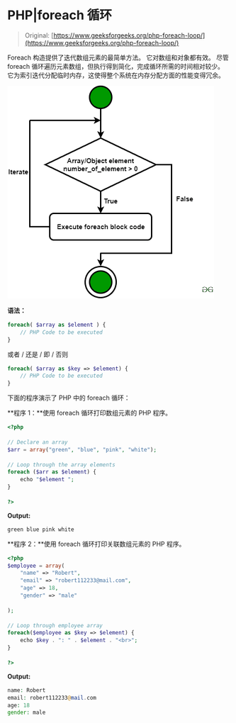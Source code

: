 # PHP|foreach 循环

> Original: [https://www.geeksforgeeks.org/php-foreach-loop/](https://www.geeksforgeeks.org/php-foreach-loop/)

Foreach 构造提供了迭代数组元素的最简单方法。 它对数组和对象都有效。 尽管 foreach 循环遍历元素数组，但执行得到简化，完成循环所需的时间相对较少。 它为索引迭代分配临时内存，这使得整个系统在内存分配方面的性能变得冗余。

![](img/323f2e3be8da1b92cead389e7add629b.png)

**语法：**

```php
foreach( $array as $element ) {
    // PHP Code to be executed
}
```

或者 / 还是 / 即 / 否则

```php
foreach( $array as $key => $element) {
    // PHP Code to be executed
}
```

下面的程序演示了 PHP 中的 foreach 循环：

**程序 1：**使用 foreach 循环打印数组元素的 PHP 程序。

```php
<?php

// Declare an array
$arr = array("green", "blue", "pink", "white"); 

// Loop through the array elements
foreach ($arr as $element) {
    echo "$element ";
}

?>
```

**Output:**

```php
green blue pink white

```

**程序 2：**使用 foreach 循环打印关联数组元素的 PHP 程序。

```php
<?php 
$employee = array( 
    "name" => "Robert", 
    "email" => "robert112233@mail.com", 
    "age" => 18, 
    "gender" => "male"

); 

// Loop through employee array 
foreach($employee as $key => $element) { 
    echo $key . ": " . $element . "<br>"; 
} 

?> 
```

**Output:**

```php
name: Robert
email: robert112233@mail.com
age: 18
gender: male

```